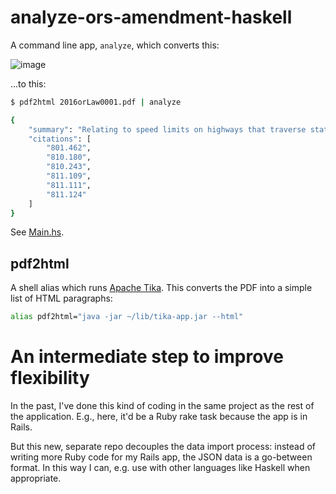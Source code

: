 # analyze-ors-amendment-haskell

A command line app, `analyze`, which converts this:


![image](https://raw.githubusercontent.com/dogweather/analyze-ors-amendment-haskell/master/fixtures/typical-pdf.png)

...to this:

```sh
$ pdf2html 2016orLaw0001.pdf | analyze

{
    "summary": "Relating to speed limits on highways that traverse state lines; creating new provisions; amending ORS 811.111; and declaring an emergency."
    "citations": [
        "801.462",
        "810.180",
        "810.243",
        "811.109",
        "811.111",
        "811.124"
    ]
}
```

See [Main.hs](https://github.com/dogweather/analyze-ors-amendment-haskell/blob/master/analyze/src/Main.hs).

## pdf2html

A shell alias which runs [Apache Tika](https://tika.apache.org/). This converts the PDF into a simple list of HTML paragraphs:

```bash
alias pdf2html="java -jar ~/lib/tika-app.jar --html"
```


# An intermediate step to improve flexibility

In the past, I've done this kind of coding in the same project as the rest of the application. E.g., here, it'd be a Ruby rake task because the app is in Rails.

But this new, separate repo decouples the data import process: instead of writing more Ruby code for my Rails app, the JSON data is a go-between format. In this way I can, e.g. use with other languages like Haskell when appropriate.
